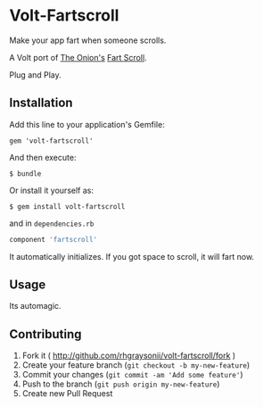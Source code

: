 # Volt-Fartscroll

Make your app fart when someone scrolls.

A Volt port of [The Onion's](http://www.github.com/theonion) [Fart Scroll](http://www.github.com/theonion/fartscroll.js).

Plug and Play.

## Installation

Add this line to your application's Gemfile:

    gem 'volt-fartscroll'

And then execute:

    $ bundle

Or install it yourself as:

    $ gem install volt-fartscroll


and in `dependencies.rb`

```RUBY
component 'fartscroll'
```

It automatically initializes. If you got space to scroll, it will fart now.
## Usage
Its automagic.

## Contributing

1. Fork it ( http://github.com/rhgraysonii/volt-fartscroll/fork )
2. Create your feature branch (`git checkout -b my-new-feature`)
3. Commit your changes (`git commit -am 'Add some feature'`)
4. Push to the branch (`git push origin my-new-feature`)
5. Create new Pull Request
